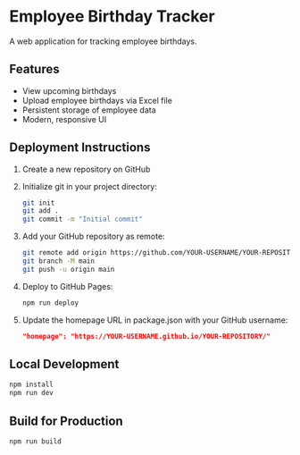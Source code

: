 # Employee Birthday Tracker

A web application for tracking employee birthdays.

## Features

- View upcoming birthdays
- Upload employee birthdays via Excel file
- Persistent storage of employee data
- Modern, responsive UI

## Deployment Instructions

1. Create a new repository on GitHub
2. Initialize git in your project directory:
   ```bash
   git init
   git add .
   git commit -m "Initial commit"
   ```

3. Add your GitHub repository as remote:
   ```bash
   git remote add origin https://github.com/YOUR-USERNAME/YOUR-REPOSITORY.git
   git branch -M main
   git push -u origin main
   ```

4. Deploy to GitHub Pages:
   ```bash
   npm run deploy
   ```

5. Update the homepage URL in package.json with your GitHub username:
   ```json
   "homepage": "https://YOUR-USERNAME.github.io/YOUR-REPOSITORY/"
   ```

## Local Development

```bash
npm install
npm run dev
```

## Build for Production

```bash
npm run build
```
